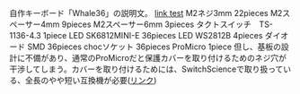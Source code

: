自作キーボード「Whale36」の説明文。
[link test](../)
M2ネジ3mm      22pieces
M2スペーサー4mm  9pieces
M2スペーサー6mm  3pieces
タクトスイッチ　TS-1136-4.3  1piece
LED  SK6812MINI-E  36pieces
LED  WS2812B  4pieces
ダイオード	SMD  36pieces
chocソケット  36pieces
ProMicro  1piece  但し、基板の設計に不備があり、通常のProMicroだと保護カバーを取り付けるためのネジ穴が干渉してしまう。カバーを取り付けるためには、SwitchScienceで取り扱っている、全長のやや短い互換機が必要([リンク](https://www.switch-science.com/products/6576?variant=42382115995846))
